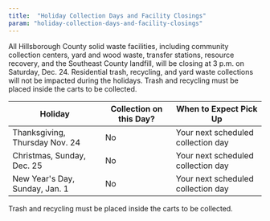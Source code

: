 ```yaml
---
title:  "Holiday Collection Days and Facility Closings"
param: "holiday-collection-days-and-facility-closings"
---
```


All Hillsborough County solid waste facilities, including community collection centers, yard and wood waste, transfer stations, resource recovery, and the Southeast County landfill, will be closing at 3 p.m. on Saturday, Dec. 24. Residential trash, recycling, and yard waste collections will not be impacted during the holidays. Trash and recycling must be placed inside the carts to be collected.

<div class="table-responsive">
	<table class="table table-striped table-condensed">
		<thead>
			<tr>
				<th>Holiday</th>
				<th>Collection on this Day?</th>
				<th>When to Expect Pick Up</th>
			</tr>
		</thead>
		<tbody>
			<tr>
				<td>Thanksgiving, Thursday Nov. 24</td>
				<td>No</td>
				<td>Your next scheduled collection day</td>
			</tr>
			<tr>
				<td>Christmas, Sunday, Dec. 25</td>
				<td>No</td>
				<td>Your next scheduled collection day</td>
			</tr>
			<tr>
				<td>New Year's Day, Sunday, Jan. 1</td>
				<td>No</td>
				<td>Your next scheduled collection day</td>
			</tr>
		</tbody>
	</table>
</div>

Trash and recycling must be placed inside the carts to be collected.
